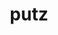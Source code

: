 ---
category: 4-letters
denotation: null
name: putz
reference_link: https://www.etymonline.com/word/putz
root_language: null
root_name: null
title: putz
type: free
word_sums:
- respelling: putz
  sum: 'Putz + '
---